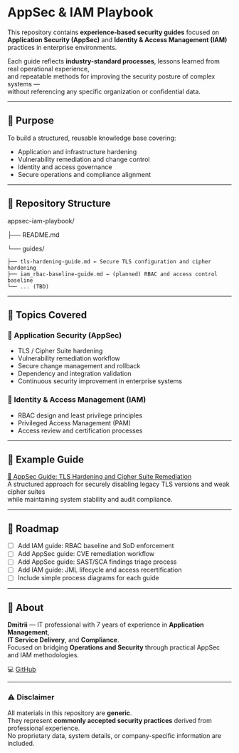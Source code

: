 # AppSec & IAM Playbook

This repository contains **experience-based security guides** focused on  
**Application Security (AppSec)** and **Identity & Access Management (IAM)** practices in enterprise environments.

Each guide reflects **industry-standard processes**, lessons learned from real operational experience,  
and repeatable methods for improving the security posture of complex systems —  
without referencing any specific organization or confidential data.

---

## 📘 Purpose

To build a structured, reusable knowledge base covering:

- Application and infrastructure hardening
- Vulnerability remediation and change control
- Identity and access governance
- Secure operations and compliance alignment

---

## 🧩 Repository Structure

appsec-iam-playbook/

├── README.md

└── guides/

    ├── tls-hardening-guide.md ← Secure TLS configuration and cipher hardening
    ├── iam_rbac-baseline-guide.md ← (planned) RBAC and access control baseline
    └── ... (TBD)

---

## 🧠 Topics Covered

### 🧱 Application Security (AppSec)
- TLS / Cipher Suite hardening  
- Vulnerability remediation workflow  
- Secure change management and rollback  
- Dependency and integration validation  
- Continuous security improvement in enterprise systems  

### 🔐 Identity & Access Management (IAM)
- RBAC design and least privilege principles  
- Privileged Access Management (PAM)  
- Access review and certification processes  

---

## 📂 Example Guide

[🔹 AppSec Guide: TLS Hardening and Cipher Suite Remediation](guides/tls_hardening_guide.md)  
A structured approach for securely disabling legacy TLS versions and weak cipher suites  
while maintaining system stability and audit compliance.

---

## 🧭 Roadmap

- [ ] Add IAM guide: RBAC baseline and SoD enforcement  
- [ ] Add AppSec guide: CVE remediation workflow  
- [ ] Add AppSec guide: SAST/SCA findings triage process  
- [ ] Add IAM guide: JML lifecycle and access recertification  
- [ ] Include simple process diagrams for each guide  

---

## 👤 About

**Dmitrii** — IT professional with 7 years of experience in **Application Management**,  
**IT Service Delivery**, and **Compliance**.  
Focused on bridging **Operations and Security** through practical AppSec and IAM methodologies.

💻 [GitHub](https://github.com/mrdudeist)

---

### ⚠️ Disclaimer

All materials in this repository are **generic**.  
They represent **commonly accepted security practices** derived from professional experience.  
No proprietary data, system details, or company-specific information are included.
